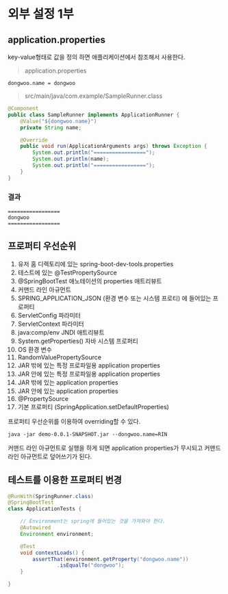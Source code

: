 # 외부 설정 1부

## application.properties

key-value형태로 값을 정의 하면 애플리케이션에서 참조해서 사용한다.

> application.properties

```
dongwoo.name = dongwoo
```

> src/main/java/com.example/SampleRunner.class

```java
@Component
public class SampleRunner implements ApplicationRunner {
    @Value("${dongwoo.name}")
    private String name;

    @Override
    public void run(ApplicationArguments args) throws Exception {
        System.out.println("=================");
        System.out.println(name);
        System.out.println("=================");
    }
}
```

### 결과
```shell
=================
dongwoo
=================
```

## 프로퍼티 우선순위

1. 유저 홈 디렉토리에 있는 spring-boot-dev-tools.properties
2. 테스트에 있는 @TestPropertySource
3. @SpringBootTest 애노테이션의 properties 애트리뷰트
4. 커맨드 라인 아규먼트
5. SPRING_APPLICATION_JSON (환경 변수 또는 시스템 프로티) 에 들어있는 프로퍼티
6. ServletConfig 파라미터
7. ServletContext 파라미터
8. java:comp/env JNDI 애트리뷰트
9. System.getProperties() 자바 시스템 프로퍼티
10. OS 환경 변수
11. RandomValuePropertySource
12. JAR 밖에 있는 특정 프로파일용 application properties
13. JAR 안에 있는 특정 프로파일용 application properties
14. JAR 밖에 있는 application properties
15. JAR 안에 있는 application properties
16. @PropertySource
17. 기본 프로퍼티 (SpringApplication.setDefaultProperties)

프로퍼티 우선순위를 이용하여 overriding할 수 있다.

```shell
java -jar demo-0.0.1-SNAPSHOT.jar --dongwoo.name=RIN
```
커맨드 라인 아규먼트로 실행을 하게 되면 application properties가 무시되고 커맨드 라인 아규먼트로 덮어쓰기가 된다.


## 테스트를 이용한 프로퍼티 번경
```java
@RunWith(SpringRunner.class)
@SpringBootTest
class ApplicationTests {

    // Environment는 spring에 들어있는 것을 가져와야 한다.
    @Autowired
    Environment environment;

    @Test
    void contextLoads() {
        assertThat(environment.getProperty("dongwoo.name"))
                .isEqualTo("dongwoo");
    }

} 
```